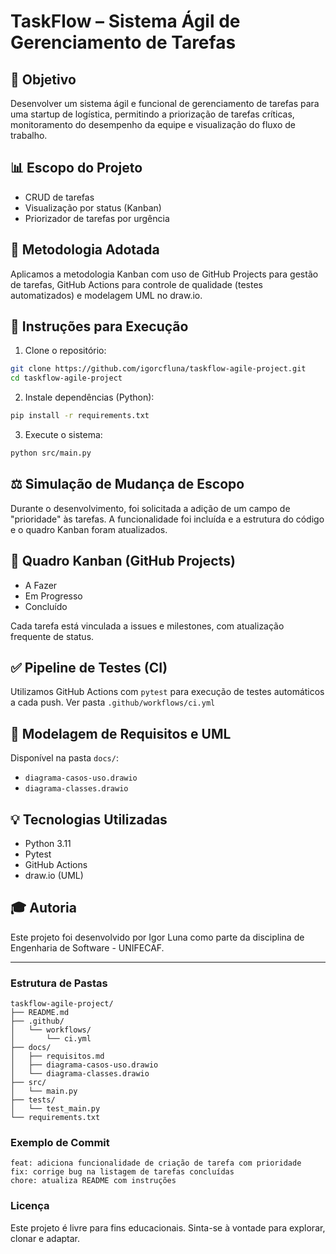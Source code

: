 # TaskFlow – Sistema Ágil de Gerenciamento de Tarefas

## 🎯 Objetivo
Desenvolver um sistema ágil e funcional de gerenciamento de tarefas para uma startup de logística, permitindo a priorização de tarefas críticas, monitoramento do desempenho da equipe e visualização do fluxo de trabalho.

## 📊 Escopo do Projeto
- CRUD de tarefas
- Visualização por status (Kanban)
- Priorizador de tarefas por urgência

## 🤝 Metodologia Adotada
Aplicamos a metodologia Kanban com uso de GitHub Projects para gestão de tarefas, GitHub Actions para controle de qualidade (testes automatizados) e modelagem UML no draw.io.

## 📝 Instruções para Execução
1. Clone o repositório:
```bash
git clone https://github.com/igorcfluna/taskflow-agile-project.git
cd taskflow-agile-project
```
2. Instale dependências (Python):
```bash
pip install -r requirements.txt
```
3. Execute o sistema:
```bash
python src/main.py
```

## ⚖️ Simulação de Mudança de Escopo
Durante o desenvolvimento, foi solicitada a adição de um campo de "prioridade" às tarefas. A funcionalidade foi incluída e a estrutura do código e o quadro Kanban foram atualizados.

## 🔄 Quadro Kanban (GitHub Projects)
- A Fazer
- Em Progresso
- Concluído

Cada tarefa está vinculada a issues e milestones, com atualização frequente de status.

## ✅ Pipeline de Testes (CI)
Utilizamos GitHub Actions com `pytest` para execução de testes automáticos a cada push. Ver pasta `.github/workflows/ci.yml`

## 📄 Modelagem de Requisitos e UML
Disponível na pasta `docs/`:
- `diagrama-casos-uso.drawio`
- `diagrama-classes.drawio`

## 💡 Tecnologias Utilizadas
- Python 3.11
- Pytest
- GitHub Actions
- draw.io (UML)

## 🎓 Autoria
Este projeto foi desenvolvido por Igor Luna como parte da disciplina de Engenharia de Software - UNIFECAF.

---

### Estrutura de Pastas
```
taskflow-agile-project/
├── README.md
├── .github/
│   └── workflows/
│       └── ci.yml
├── docs/
│   ├── requisitos.md
│   ├── diagrama-casos-uso.drawio
│   └── diagrama-classes.drawio
├── src/
│   └── main.py
├── tests/
│   └── test_main.py
└── requirements.txt
```

### Exemplo de Commit
```
feat: adiciona funcionalidade de criação de tarefa com prioridade
fix: corrige bug na listagem de tarefas concluídas
chore: atualiza README com instruções
```

### Licença
Este projeto é livre para fins educacionais. Sinta-se à vontade para explorar, clonar e adaptar.
